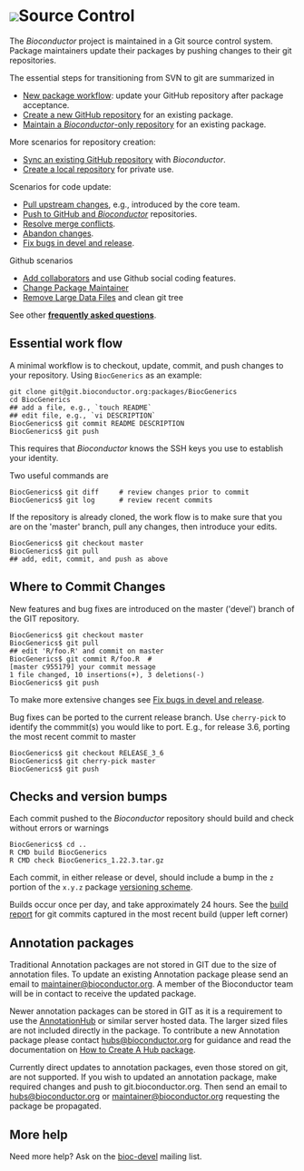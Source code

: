 # ![](/images/icons/magnifier.gif)Source Control

The _Bioconductor_ project is maintained in a Git source control
system. Package maintainers update their packages by pushing changes
to their git repositories.

The essential steps for transitioning from SVN to git are summarized
in

- [New package workflow][]: update your GitHub repository after
  package acceptance.
- [Create a new GitHub repository][] for an existing package.
- [Maintain a _Bioconductor_-only repository][] for an existing
  package.

[New package workflow]: new-package-workflow
[Create a new GitHub repository]: maintain-github-bioc
[Maintain a _Bioconductor_-only repository]: maintain-bioc-only

More scenarios for repository creation:

- [Sync an existing GitHub repository][] with _Bioconductor_.
- [Create a local repository][] for private use.

[Sync an existing GitHub repository]: sync-existing-repositories
[Create a local repository]: create-local-repository

Scenarios for code update:

- [Pull upstream changes][], e.g., introduced by the core team.
- [Push to GitHub and _Bioconductor_][] repositories.
- [Resolve merge conflicts][].
- [Abandon changes][].
- [Fix bugs in  devel and release][].

[Pull upstream changes]: pull-upstream-changes
[Push to GitHub and _Bioconductor_]: push-to-github-bioc
[Resolve merge conflicts]: resolve-conflicts
[Abandon changes]: abandon-changes
[Fix bugs in devel and release]: bug-fix-in-release-and-devel

Github scenarios

- [Add collaborators][] and use Github social coding features.
- [Change Package Maintainer][]
- [Remove Large Data Files][] and clean git tree

See other **[frequently asked questions][]**.

[Add collaborators]: add-collaborators
[Change Package Maintainer]: change-maintainer
[Remove Large Data Files]: remove-large-data
[frequently asked questions]: faq

## Essential work flow

A minimal workflow is to checkout, update, commit, and push changes to
your repository. Using `BiocGenerics` as an example:

    git clone git@git.bioconductor.org:packages/BiocGenerics
    cd BiocGenerics
    ## add a file, e.g., `touch README`
    ## edit file, e.g., `vi DESCRIPTION`
    BiocGenerics$ git commit README DESCRIPTION
    BiocGenerics$ git push

This requires that _Bioconductor_ knows the SSH keys you use to
establish your identity.

Two useful commands are

    BiocGenerics$ git diff     # review changes prior to commit
    BiocGenerics$ git log      # review recent commits

If the repository is already cloned, the work flow is to make sure
that you are on the 'master' branch, pull any changes, then introduce
your edits.

    BiocGenerics$ git checkout master
    BiocGenerics$ git pull
    ## add, edit, commit, and push as above

## Where to Commit Changes

New features and bug fixes are introduced on the master ('devel')
branch of the GIT repository.

    BiocGenerics$ git checkout master
    BiocGenerics$ git pull
    ## edit 'R/foo.R' and commit on master
    BiocGenerics$ git commit R/foo.R  #
    [master c955179] your commit message
    1 file changed, 10 insertions(+), 3 deletions(-)
    BiocGenerics$ git push

To make more extensive changes see [Fix bugs in devel and release][].

Bug fixes can be ported to the current release branch. Use
`cherry-pick` to identify the commmit(s) you would like to port. E.g.,
for release 3.6, porting the most recent commit to master

    BiocGenerics$ git checkout RELEASE_3_6
    BiocGenerics$ git cherry-pick master
    BiocGenerics$ git push

## Checks and version bumps

Each commit pushed to the _Bioconductor_ repository should build and
check without errors or warnings

    BiocGenerics$ cd ..
    R CMD build BiocGenerics
    R CMD check BiocGenerics_1.22.3.tar.gz

Each commit, in either release or devel, should include a bump in the
`z` portion of the `x.y.z` package [versioning scheme][].

Builds occur once per day, and take approximately 24 hours. See the
[build report][] for git commits captured in the most recent build
(upper left corner)

[versioning scheme]: /developers/how-to/version-numbering/
[build report]: https://bioconductor.org/checkResults/devel/bioc-LATEST/

## Annotation packages

Traditional Annotation packages are not stored in GIT due to the size of
annotation files. To update an existing Annotation package please send an email
to maintainer@bioconductor.org. A member of the Bioconductor team will be in
contact to receive the updated package.

Newer annotation packages can be stored in GIT as it is a requirement to use the
[AnnotationHub](https://bioconductor.org/packages/AnnotationHub/) or similar
server hosted data. The larger sized files are not included directly in the package.
To contribute a new Annotation package please contact hubs@bioconductor.org
for guidance and read the documentation on [How to Create A Hub
package](https://bioconductor.org/packages/devel/bioc/vignettes/HubPub/inst/doc/CreateAHubPackage.html).

Currently direct updates to annotation packages, even those stored on git, are
not supported. If you wish to updated an annotation package, make required
changes and push to git.bioconductor.org. Then send an email to
hubs@bioconductor.org or maintainer@bioconductor.org requesting the package be propagated.


## More help

Need more help? Ask on the [bioc-devel](/help/mailing-list/) mailing
list.
